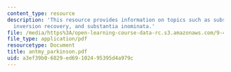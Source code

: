```yaml
---
content_type: resource
description: 'This resource provides information on topics such as substantia nigra:
  inversion recovery, and substantia inominata.'
file: /media/https%3A/open-learning-course-data-rc.s3.amazonaws.com/9-458-parkinsons-disease-workshop-summer-2006/a3ef39b06829ed69102495395d4a979c_antmy_parkinson.pdf
file_type: application/pdf
resourcetype: Document
title: antmy_parkinson.pdf
uid: a3ef39b0-6829-ed69-1024-95395d4a979c
---
```

